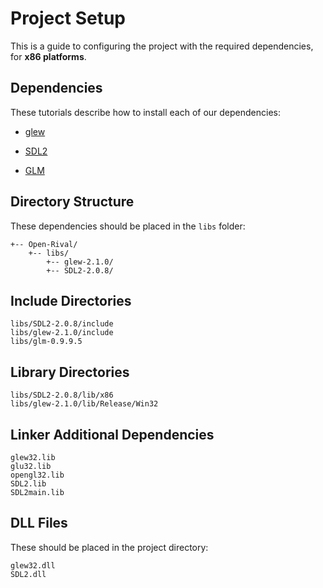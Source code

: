 # Project Setup

This is a guide to configuring the project with the required dependencies, for **x86 platforms**.

## Dependencies

These tutorials describe how to install each of our dependencies:

 - [glew](http://lazyfoo.net/tutorials/SDL/51_SDL_and_modern_opengl/index.php)

 - [SDL2](http://lazyfoo.net/tutorials/SDL/01_hello_SDL/index.php)

 - [GLM](https://github.com/g-truc/glm/blob/master/manual.md#-1-getting-started)

## Directory Structure

These dependencies should be placed in the `libs` folder:

    +-- Open-Rival/
        +-- libs/
            +-- glew-2.1.0/
            +-- SDL2-2.0.8/

## Include Directories

    libs/SDL2-2.0.8/include
    libs/glew-2.1.0/include
    libs/glm-0.9.9.5

## Library Directories

    libs/SDL2-2.0.8/lib/x86
    libs/glew-2.1.0/lib/Release/Win32

## Linker Additional Dependencies

    glew32.lib
    glu32.lib
    opengl32.lib
    SDL2.lib
    SDL2main.lib

## DLL Files

These should be placed in the project directory:

    glew32.dll
    SDL2.dll
